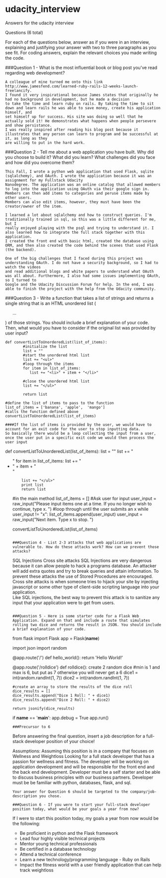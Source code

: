 # udacity_interview
Answers for the udacity interview

Questions (6 total)

For each of the questions below, answer as if you were in an interview, explaining and justifying your answer with two to three paragraphs as you see fit. For coding answers, explain the relevant choices you made writing the code.

###Question 1 - What is the most influential book or blog post you’ve read regarding web development?
```
A colleague of mine turned me onto this link http://www.jamesfend.com/learned-ruby-rails-12-weeks-launch-freelancify.
I found it very inspirational because James states that originally he had no background in development, but he made a decision
to take the time and learn ruby on rails. By taking the time to sit down and learn rails he was able to save money, create his application himself, and 
set himself up for success. His site was doing so well that he actually sold it! He demonstrates what happens when people persevere and show persistance.
I was really inspired after reading his blog post because it illustrates that any person can learn to program and be successful at it, as long as they
are willing to put in the hard work.
```
###Question 2 - Tell me about a web application you have built. Why did you choose to build it? What did you learn? What challenges did you face and how did you overcome them?
```
This Fall, I wrote a python web application that used Flask, sqlite (sqlalchemy), and OAuth. I wrote the application because it was an assignment for my Fullstack Udacity
Nanodegree. The application was an online catalog that allowed members to log into the application using OAuth via their google sign in. Members can then add items to categories and peruse items made by other users.
Members can also edit items, however, they must have been the creator/owner of the item. 

I learned a lot about sqlalchemy and how to construct queries. I'm traditionally trained in sql, so this was a little different for me, but I 
really enjoyed playing with the psql and trying to understand it. I also learned how to integrate the full stack together with this application. 
I created the front end with basic html, created the database using ORM, and then also created the code behind the scenes that used Flask (the backend).

One of the big challenges that I faced during this project was understanding OAuth. I do not have a security background, so I had to watch the videos
and read additional blogs and white papers to understand what OAuth was all about. Furthermore, I also had some issues implementing OAuth, so I turned to 
Google and the Udacity Discussion Forum for help. In the end, I was able to finish the project with the help from the Udacity community.
```

###Question 3 - Write a function that takes a list of strings and returns a single string that is an HTML unordered list (<ul>...</ul>) of those strings. You should include a brief explanation of your code. Then, what would you have to consider if the original list was provided by user input?

```
def convertListToUnorderedList(list_of_items):
		#initialize the list
        list = ""
        #start the unordered html list 
        list += "<ul>"
        #loop through the items
        for item in list_of_items:
           list += "<li>" + item + "</li>"

		#close the unordered html list
        list += "</ul>"
        
        return list

#define the list of items to pass to the function
list_of_items = ['banana', 'apple',  'mango']
#calls the function defined above
convertListToUnorderedList(list_of_items)

####If the list of items is provided by the user, we would have to account for an exit code for the user to stop inputting data. 
So basically there would be a loop collecting the input from a user, once the user put in a specific exit code we would then process the user input
```
def convertListToUnorderedList(list_of_items):
        list = ""
        list += "<ul>"
        for item in list_of_items:
           list += "<li>" + item + "</li>"

        list += "</ul>"
        print list
        return list


#in the main method
list_of_items = []
#Ask user for input
user_input = raw_input("Please input items one at a time. If you no longer wish to continue, type x. ")
#loop through until the user submits an x
while user_input != "x":
                list_of_items.append(user_input)
                user_input = raw_input("Next item. Type x to stop. ")

convertListToUnorderedList(list_of_items)

```

###Question 4 - List 2-3 attacks that web applications are vulnerable to. How do these attacks work? How can we prevent those attacks?
```
SQL Injections 
Cross site attacks
SQL Injections are very dangerous because it can allow people to hack a programs database. An attacker will add extra quotes and try to break queries and attain
information. To prevent these attacks the use of Stored Procedures are encouraged. 
Cross site attacks is when someone tries to hijack your site by injecting javascript or some other type of client-side scripting language into your application.  
Like SQL injections, the best way to prevent this attack is to sanitize any input that your application were to get from users.
```

###Question 5 - Here is some starter code for a Flask Web Application. Expand on that and include a route that simulates rolling two dice and returns the result in JSON. You should include a brief explanation of your code.
```
from flask import Flask
app = Flask(__name__)

import json
import random


@app.route('/')
def hello_world():
    return 'Hello World!'
    
@app.route('/rolldice')
def rolldice():
	create 2 random dice
	#min is 1 and max is 6, but put as 7 otherwise you will never get a 6
	dice1 = int(random.randInt(1, 7))
	dice2 = int(random.randInt(1, 7))
	
	#create an array to store the results of the dice roll
	dice_results = []
	dice_results.append("Dice 1 Roll: " + dice1)
	dice_results.append("Dice 2 Roll: " + dice2)
	
    return jsonify(dice_results)

if __name__ == '__main__':
    app.debug = True
    app.run()
```        
###Precursor to 6
```
Before answering the final question, insert a job description for a full-stack developer position of your choice!

Assumptions: Assuming this position is in a company that focuses on Wellness and Weightloss
Looking for a full stack developer that has a passion for wellness and fitness. The developer will be working on application development and will be 
responsible for the front end and the back end development. Developer must be a self starter and be able to discuss business principles with our 
business partners. Developer must be be familiar with python, databases, flask, and sql.
```
Your answer for Question 6 should be targeted to the company/job-description you chose.

###Question 6 - If you were to start your full-stack developer position today, what would be your goals a year from now?
```
If I were to start this position today, my goals a year from now would be the following:
- Be proficient in python and the Flask framework
- Lead four highly visible technical projects
- Mentor young technical professionals 
- Be certified in a database technology
- Attend a technical conference
- Learn a new technology/programming language - Ruby on Rails
- Impact the fitness world with a user friendly application that can help track weightloss
```

